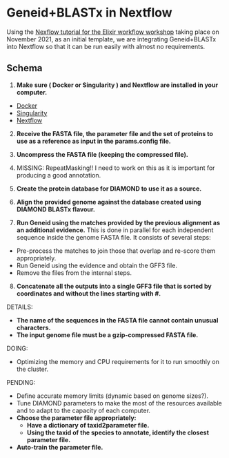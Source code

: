 # Geneid+BLASTx in Nextflow

Using the [Nexflow tutorial for the Elixir workflow workshop](https://nextflow-io.github.io/elixir-workshop-21/docs/) taking place on November 2021, as an initial template, we are integrating Geneid+BLASTx into Nextflow so that it can be run easily with almost no requirements.


## Schema
1. **Make sure ( Docker or Singularity ) and Nextflow are installed in your computer.**
  - [Docker](https://docs.docker.com/engine/install/)
  - [Singularity](https://sylabs.io/guides/3.0/user-guide/installation.html#)
  - [Nextflow](https://www.nextflow.io/docs/latest/getstarted.html#installation)

2. **Receive the FASTA file, the parameter file and the set of proteins to use as a reference as input in the params.config file.**
3. **Uncompress the FASTA file (keeping the compressed file).**

4. MISSING: RepeatMasking!! I need to work on this as it is important for producing a good annotation.

5. **Create the protein database for DIAMOND to use it as a source.**
6. **Align the provided genome against the database created using DIAMOND BLASTx flavour.**
7. **Run Geneid using the matches provided by the previous alignment as an additional evidence.**
This is done in parallel for each independent sequence inside the genome FASTA file. It consists of several steps:
  - Pre-process the matches to join those that overlap and re-score them appropriately.
  - Run Geneid using the evidence and obtain the GFF3 file.
  - Remove the files from the internal steps.
8. **Concatenate all the outputs into a single GFF3 file that is sorted by coordinates and without the lines starting with #.**

DETAILS:
- **The name of the sequences in the FASTA file cannot contain unusual characters.**
- **The input genome file must be a gzip-compressed FASTA file.**


DOING:
-  Optimizing the memory and CPU requirements for it to run smoothly on the cluster.


PENDING:
- Define accurate memory limits (dynamic based on genome sizes?).
- Tune DIAMOND parameters to make the most of the resources available and to adapt to the capacity of each computer.
- **Choose the parameter file appropriately:**
	- **Have a dictionary of taxid2parameter file.**
	- **Using the taxid of the species to annotate, identify the closest parameter file.**
- **Auto-train the parameter file.**

